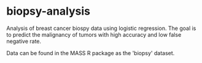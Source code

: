 # biopsy-analysis
Analysis of breast cancer biospy data using logistic regression. The goal is to predict the malignancy of tumors with high accuracy and low false negative rate.

Data can be found in the MASS R package as the 'biopsy' dataset.
